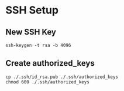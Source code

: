 # SSH Setup

## New SSH Key

```
ssh-keygen -t rsa -b 4096 
```

## Create authorized_keys

```
cp ./.ssh/id_rsa.pub ./.ssh/authorized_keys
chmod 600 ./.ssh/authorized_keys
```
